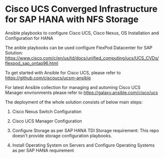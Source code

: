 # Cisco UCS Converged Infrastructure for SAP HANA with NFS Storage

Ansible playbooks to configure Cisco UCS, Cisco Nexus, OS Installation and Configuration for HANA

The anible playbooks can be used configure FlexPod Datacenter for SAP Solution: https://www.cisco.com/c/en/us/td/docs/unified_computing/ucs/UCS_CVDs/flexpod_sap_ontap96.html

To get started with Ansible for Cisco UCS, please refer to https://github.com/ciscoucs/ucsm-ansible

For latest Ansible collection for managing and automing Cisco UCS Manager envrionments please refer to https://galaxy.ansible.com/cisco/ucs

The deployment of the whole solution consists of below main steps:

1. Cisco Nexus Switch Configuration

2. Cisco UCS Manager Configuration
      
3. Configure Storage as per SAP HANA TDI Storage requirement: This repo doesn't provide storage configuration playbooks.

4. Install Operating System on Servers and Configure Operating Systems as per SAP HANA requirement


